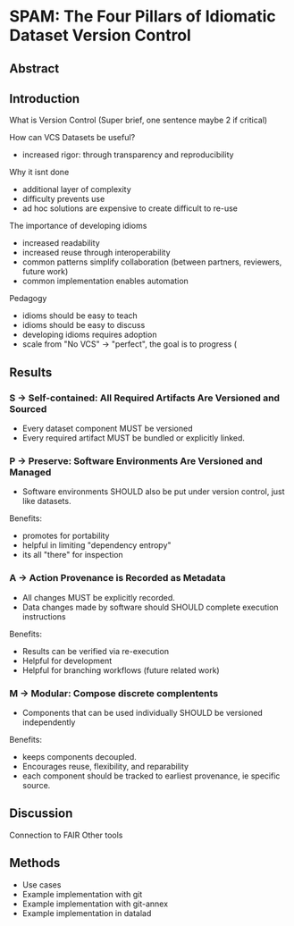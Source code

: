 # SPAM: The Four Pillars of Idiomatic Dataset Version Control

## Abstract


## Introduction

What is Version Control  (Super brief, one sentence maybe 2 if critical)

How can VCS Datasets be useful?
- increased rigor: through transparency and reproducibility

Why it isnt done 
 - additional layer of complexity
 - difficulty prevents use
 - ad hoc solutions are expensive to create difficult to re-use

The importance of developing idioms
- increased readability
- increased reuse through interoperability
- common patterns simplify collaboration (between partners, reviewers, future work)
- common implementation enables automation

Pedagogy
- idioms should be easy to teach
- idioms should be easy to discuss
- developing idioms requires adoption
- scale from  "No VCS" -> "perfect", the goal is to progress (

## Results


### S → Self-contained: All Required Artifacts Are Versioned and Sourced

- Every dataset component MUST be versioned
- Every required artifact MUST be bundled or explicitly linked.

### P → Preserve: Software Environments Are Versioned and Managed

- Software environments SHOULD also be put under version control, just like datasets.

Benefits:
- promotes for portability
- helpful in limiting "dependency entropy"
- its all "there" for inspection

### A → Action Provenance is Recorded as Metadata

- All changes MUST be explicitly recorded.
- Data changes made by software should SHOULD complete execution instructions

Benefits:
- Results can be verified via re-execution
- Helpful for development
- Helpful for branching workflows (future related work)

### M → Modular: Compose discrete complentents

- Components that can be used individually SHOULD be versioned independently

Benefits: 
- keeps components decoupled.
- Encourages reuse, flexibility, and reparability
- each component should be tracked to earliest provenance, ie specific source.


## Discussion

Connection to FAIR
Other tools

## Methods

- Use cases
- Example implementation with git
- Example implementation with git-annex
- Example implementation in datalad
